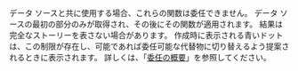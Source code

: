 
データ ソースと共に使用する場合、これらの関数は委任できません。 データ ソースの最初の部分のみが取得され、その後にその関数が適用されます。  結果は完全なストーリーを表さない場合があります。  作成時に表示される青いドットは、この制限が存在し、可能であれば委任可能な代替物に切り替えるよう提案されるときに表示されます。 詳しくは、「[委任の概要](../maker/canvas-apps/delegation-overview.md)」を参照してください。

